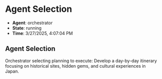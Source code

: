 # Agent Selection

- **Agent**: orchestrator
- **State**: running
- **Time**: 3/27/2025, 4:07:04 PM

## Agent Selection

Orchestrator selecting planning to execute: Develop a day-by-day itinerary focusing on historical sites, hidden gems, and cultural experiences in Japan.

